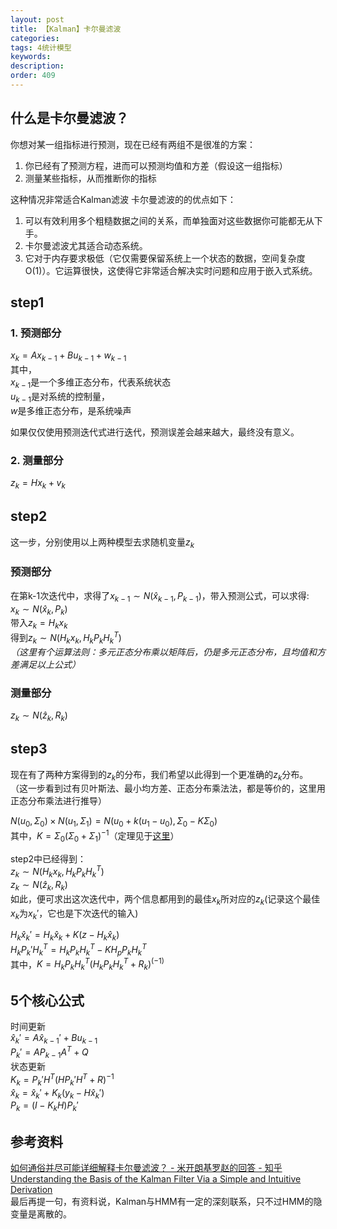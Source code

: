 ```yaml
---
layout: post
title: 【Kalman】卡尔曼滤波
categories:
tags: 4统计模型
keywords:
description:
order: 409
---
```


## 什么是卡尔曼滤波？
你想对某一组指标进行预测，现在已经有两组不是很准的方案：  
1. 你已经有了预测方程，进而可以预测均值和方差（假设这一组指标）  
2. 测量某些指标，从而推断你的指标


这种情况非常适合Kalman滤波
卡尔曼滤波的的优点如下：
1. 可以有效利用多个粗糙数据之间的关系，而单独面对这些数据你可能都无从下手。
2. 卡尔曼滤波尤其适合动态系统。
3. 它对于内存要求极低（它仅需要保留系统上一个状态的数据，空间复杂度O(1)）。它运算很快，这使得它非常适合解决实时问题和应用于嵌入式系统。

## step1
### 1. 预测部分

$x_k=Ax_{k-1}+Bu_{k-1}+w_{k-1}$  
其中，  
$x_{k-1}$是一个多维正态分布，代表系统状态  
$u_{k-1}$是对系统的控制量，  
$w$是多维正态分布，是系统噪声  


如果仅仅使用预测迭代式进行迭代，预测误差会越来越大，最终没有意义。  
### 2. 测量部分
$z_k=H x_k+v_k$  

## step2
这一步，分别使用以上两种模型去求随机变量$z_k$  


### 预测部分
在第k-1次迭代中，求得了$x_{k-1}\sim N(\hat x_{k-1},P_{k-1})$，带入预测公式，可以求得:  
$x_k\sim N(\hat x_k,P_k)$  
带入$z_k=H_k x_k$  
得到$z_k\sim N(H_k x_k,H_kP_kH_k^T)$  
*（这里有个运算法则：多元正态分布乘以矩阵后，仍是多元正态分布，且均值和方差满足以上公式）*  

### 测量部分
$z_k\sim N(\hat z_k,R_k)$  

## step3
现在有了两种方案得到的$z_k$的分布，我们希望以此得到一个更准确的$z_k$分布。  
（这一步看到过有贝叶斯法、最小均方差、正态分布乘法法，都是等价的，这里用正态分布乘法进行推导）  


$N(u_0,\Sigma_0)\times N(u_1,\Sigma_1)=N(u_0+k(u_1-u_0),\Sigma_0-K\Sigma_0)$  
其中，$K=\Sigma_0 (\Sigma_0+\Sigma_1)^{-1}$（定理见于[这里](http://www.guofei.site/2018/09/03/gaussian.html#title6)）  


step2中已经得到：  
$z_k\sim N(H_k x_k,H_kP_kH_k^T)$  
$z_k\sim N(\hat z_k,R_k)$  
如此，便可求出这次迭代中，两个信息都用到的最佳$x_k$所对应的$z_k$(记录这个最佳$x_k$为$x_k'$，它也是下次迭代的输入)  


$H_k\hat x_k'=H_k\hat x_k+K(z-H_k \hat x_k)$  
$H_kP_k'H_k^T=H_kP_kH_k^T-KH_pP_kH_k^T$  
其中，$K=H_kP_kH_k^T(H_kP_kH_k^T+R_k)^(-1)$  


## 5个核心公式
时间更新  
$\hat x_k'=A\hat x_{k-1}'+Bu_{k-1}$  
$P_k'=AP_{k-1}A^T+Q$  
状态更新  
$K_k=P_k'H^T(HP_k'H^T+R)^{-1}$  
$\hat x_k=\hat x_k'+K_k(y_k-H\hat x_k')$  
$P_k=(I-K_kH)P_k'$  



## 参考资料
[如何通俗并尽可能详细解释卡尔曼滤波？ - 米开朗基罗赵的回答 - 知乎](https://www.zhihu.com/question/23971601/answer/375355599)
[Understanding the Basis of the Kalman Filter
Via a Simple and Intuitive Derivation ](https://www.cl.cam.ac.uk/~rmf25/papers/Understanding%20the%20Basis%20of%20the%20Kalman%20Filter.pdf)  
最后再提一句，有资料说，Kalman与HMM有一定的深刻联系，只不过HMM的隐变量是离散的。
